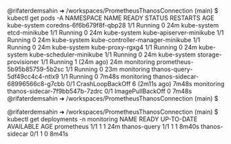 @rifaterdemsahin ➜ /workspaces/PrometheusThanosConnection (main) $ kubectl get pods -A
NAMESPACE     NAME                               READY   STATUS             RESTARTS        AGE
kube-system   coredns-6f6b679f8f-qbp28           1/1     Running            0               24m
kube-system   etcd-minikube                      1/1     Running            0               24m
kube-system   kube-apiserver-minikube            1/1     Running            0               24m
kube-system   kube-controller-manager-minikube   1/1     Running            0               24m
kube-system   kube-proxy-rgxg4                   1/1     Running            0               24m
kube-system   kube-scheduler-minikube            1/1     Running            0               24m
kube-system   storage-provisioner                1/1     Running            1 (24m ago)     24m
monitoring    prometheus-5b95b85759-5b2sc        1/1     Running            0               23m
monitoring    thanos-query-5df49cc4c4-ntlx9      1/1     Running            0               7m48s
monitoring    thanos-sidecar-68996566c8-g7cbb    0/1     CrashLoopBackOff   6 (2m11s ago)   7m48s
monitoring    thanos-sidecar-7f9bb547b-7zdrc     0/1     ImagePullBackOff   0               7m48s
@rifaterdemsahin ➜ /workspaces/PrometheusThanosConnection (main) $ 

@rifaterdemsahin ➜ /workspaces/PrometheusThanosConnection (main) $ kubectl get deployments -n monitoring
NAME             READY   UP-TO-DATE   AVAILABLE   AGE
prometheus       1/1     1            1           24m
thanos-query     1/1     1            1           8m40s
thanos-sidecar   0/1     1            0           8m41s


